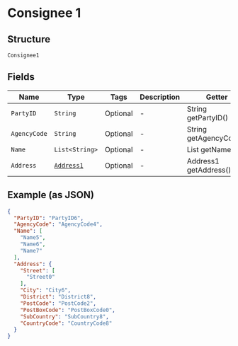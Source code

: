 
# Consignee 1

## Structure

`Consignee1`

## Fields

| Name | Type | Tags | Description | Getter | Setter |
|  --- | --- | --- | --- | --- | --- |
| `PartyID` | `String` | Optional | - | String getPartyID() | setPartyID(String partyID) |
| `AgencyCode` | `String` | Optional | - | String getAgencyCode() | setAgencyCode(String agencyCode) |
| `Name` | `List<String>` | Optional | - | List<String> getName() | setName(List<String> name) |
| `Address` | [`Address1`](../../doc/models/address-1.md) | Optional | - | Address1 getAddress() | setAddress(Address1 address) |

## Example (as JSON)

```json
{
  "PartyID": "PartyID6",
  "AgencyCode": "AgencyCode4",
  "Name": [
    "Name5",
    "Name6",
    "Name7"
  ],
  "Address": {
    "Street": [
      "Street0"
    ],
    "City": "City6",
    "District": "District8",
    "PostCode": "PostCode2",
    "PostBoxCode": "PostBoxCode0",
    "SubCountry": "SubCountry8",
    "CountryCode": "CountryCode8"
  }
}
```

